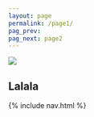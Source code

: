 ```yaml
---
layout: page
permalink: /page1/
pag_prev: 
pag_next: page2
---
```


<img src="{{ site.baseurl }}/img/page1.jpg"/>

## Lalala

{% include nav.html %}
